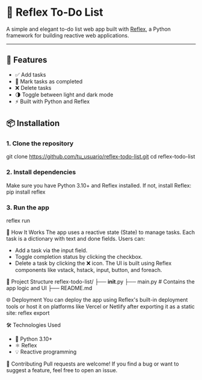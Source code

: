 # 📝 Reflex To-Do List

A simple and elegant to-do list web app built with [Reflex](https://reflex.dev), a Python framework for building reactive web applications.

---

## 🚀 Features

- ✅ Add tasks  
- 🔄 Mark tasks as completed  
- ❌ Delete tasks  
- 🌗 Toggle between light and dark mode  
- ⚡ Built with Python and Reflex


## 📦 Installation

### 1. Clone the repository
git clone https://github.com/tu_usuario/reflex-todo-list.git
cd reflex-todo-list

### 2. Install dependencies
Make sure you have Python 3.10+ and Reflex installed. If not, install Reflex:
pip install reflex

### 3. Run the app
reflex run


🧠 How It Works
The app uses a reactive state (State) to manage tasks. Each task is a dictionary with text and done fields. Users can:
- Add a task via the input field.
- Toggle completion status by clicking the checkbox.
- Delete a task by clicking the ❌ icon.
The UI is built using Reflex components like vstack, hstack, input, button, and foreach.


📂 Project Structure
reflex-todo-list/
├── __init__.py
├── main.py         # Contains the app logic and UI
├── README.md

🌐 Deployment
You can deploy the app using Reflex's built-in deployment tools or host it on platforms like Vercel or Netlify after exporting it as a static site:
reflex export

🛠 Technologies Used
- 🐍 Python 3.10+
- ⚛️ Reflex
- 💡 Reactive programming

🤝 Contributing
Pull requests are welcome! If you find a bug or want to suggest a feature, feel free to open an issue.

